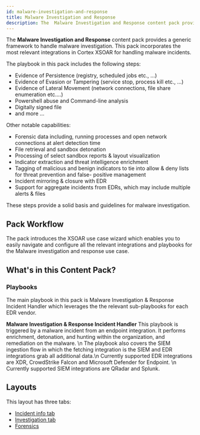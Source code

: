 ```yaml
---
id: malware-investigation-and-response
title: Malware Investigation and Response
description: The  Malware Investigation and Response content pack provides a framework for handling malware investigations.
---
```


The **Malware Investigation and Response** content pack provides a generic framework to handle malware investigation. This pack incorporates the most relevant integrations in Cortex XSOAR for handling malware incidents.

The playbook in this pack includes the following steps: 
- Evidence of Persistence (registry, scheduled jobs etc., …)
- Evidence of Evasion or Tampering (service stop,  process kill etc., …)
- Evidence of Lateral Movement (network connections, file share enumeration etc.…)
- Powershell abuse and Command-line analysis
- Digitally signed file
- and more …

Other notable capabilities:
- Forensic data including, running processes and open network connections at alert detection time
- File retrieval and sandbox detonation
- Processing of select sandbox reports & layout visualization
- Indicator extraction and threat intelligence enrichment
- Tagging of malicious and benign indicators to tie into allow & deny lists for threat prevention and false- positive management
- Incident mirroring & closure with EDR
- Support for aggregate incidents from EDRs, which may include multiple alerts & files


These steps provide a solid basis and guidelines for malware investigation.

## Pack Workflow

The pack introduces the XSOAR use case wizard which enables you to easily navigate and configure all the relevant integrations and playbooks for the Malware investigation and response use case.


## What's in this Content Pack?     
### Playbooks
The main playbook in this pack is Malware Investigation & Response Incident Handler which leverages the the relevant sub-playbooks for each EDR vendor.

**Malware Investigation & Response Incident Handler**
This playbook is triggered by a malware incident from an endpoint integration. It performs enrichment, detonation, and hunting within the organization, and remediation on the malware. \n
The playbook also covers the SIEM ingestion flow in which the fetching integration is the SIEM and EDR integrations grab all additional data.\n
Currently supported EDR integrations are XDR, CrowdStrike Falcon and Microsoft Defender for Endpoint. \n
Currently supported SIEM integrations are QRadar and Splunk.

## Layouts

This layout has three tabs:
- [Incident info tab](#incident-info-tab)
- [Investigation tab](#investigation-tab)
- [Forensics](#forensics-tab)


 